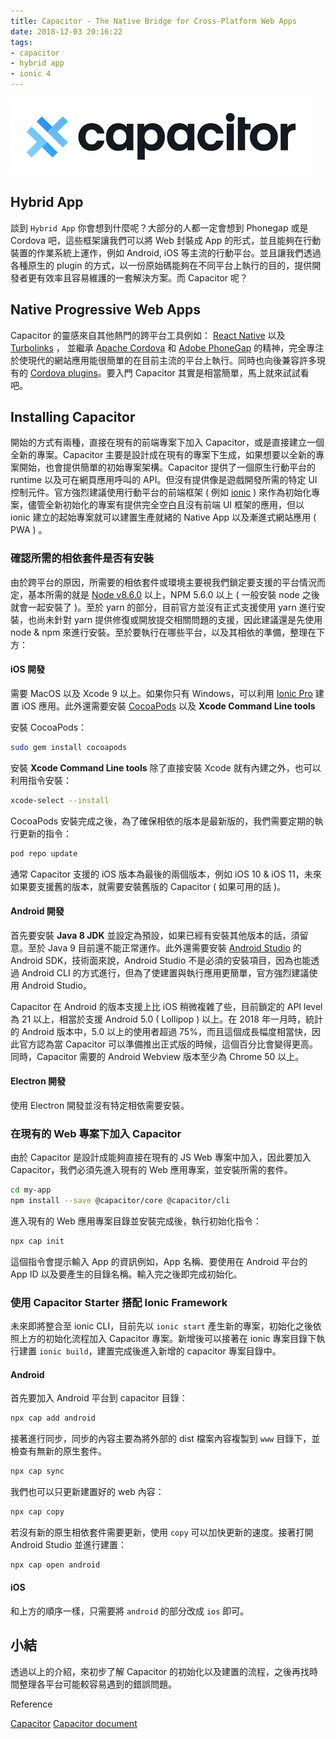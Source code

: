 ```yaml
---
title: Capacitor - The Native Bridge for Cross-Platform Web Apps
date: 2018-12-03 20:16:22
tags:
- capacitor
- hybrid app
- ionic 4
---
```


![](capacitor-intro/capacitor-logo.jpg)

## Hybrid App

談到 `Hybrid App` 你會想到什麼呢？大部分的人都一定會想到 Phonegap 或是 Cordova 吧，這些框架讓我們可以將 Web 封裝成 App 的形式，並且能夠在行動裝置的作業系統上運作，例如 Android, iOS 等主流的行動平台。並且讓我們透過各種原生的 plugin 的方式，以一份原始碼能夠在不同平台上執行的目的，提供開發者更有效率且容易維護的一套解決方案。而 Capacitor 呢？

## Native Progressive Web Apps

Capacitor 的靈感來自其他熱門的跨平台工具例如： [React Native](http://facebook.github.io/react-native/) 以及 [Turbolinks](https://github.com/turbolinks/turbolinks) ， 並繼承 [Apache Cordova](https://cordova.apache.org/) 和 [Adobe PhoneGap](https://phonegap.com/) 的精神，完全專注於使現代的網站應用能很簡單的在目前主流的平台上執行。同時也向後兼容許多現有的 [Cordova plugins](https://cordova.apache.org/plugins/)。要入門 Capacitor 其實是相當簡單，馬上就來試試看吧。

<!--more-->

## Installing Capacitor

開始的方式有兩種，直接在現有的前端專案下加入 Capacitor，或是直接建立一個全新的專案。Capacitor 主要是設計成在現有的專案下生成，如果想要以全新的專案開始，也會提供簡單的初始專案架構。Capacitor 提供了一個原生行動平台的 runtime 以及可在網頁應用呼叫的 API。但沒有提供像是遊戲開發所需的特定 UI 控制元件。官方強烈建議使用行動平台的前端框架 ( 例如 [ionic](https://beta.ionicframework.com/docs/) ) 來作為初始化專案，儘管全新初始化的專案有提供完全空白且沒有前端 UI 框架的應用，但以 ionic 建立的起始專案就可以建置生產就緒的 Native App 以及漸進式網站應用 ( PWA ) 。

### 確認所需的相依套件是否有安裝

由於跨平台的原因，所需要的相依套件或環境主要視我們鎖定要支援的平台情況而定，基本所需的就是 [Node v8.6.0](https://nodejs.org/) 以上，NPM 5.6.0 以上 ( 一般安裝 node 之後就會一起安裝了 )。至於 yarn 的部分，目前官方並沒有正式支援使用 yarn 進行安裝，也尚未針對 yarn 提供修復或開放提交相關問題的支援，因此建議還是先使用 node & npm 來進行安裝。至於要執行在哪些平台，以及其相依的準備，整理在下方：

#### iOS 開發

需要 MacOS 以及 Xcode 9 以上。如果你只有 Windows，可以利用 [Ionic Pro](http://ionicframework.com/pro) 建置 iOS 應用。此外還需要安裝 [CocoaPods](https://cocoapods.org/) 以及 **Xcode Command Line tools**

安裝 CocoaPods：

```bash
sudo gem install cocoapods
```

安裝 **Xcode Command Line tools** 除了直接安裝 Xcode 就有內建之外，也可以利用指令安裝：

```bash
xcode-select --install
```

CocoaPods 安裝完成之後，為了確保相依的版本是最新版的，我們需要定期的執行更新的指令：

```bash
pod repo update
```

通常 Capacitor 支援的 iOS 版本為最後的兩個版本，例如 iOS 10 & iOS 11，未來如果要支援舊的版本，就需要安裝舊版的 Capacitor ( 如果可用的話 )。

#### Android 開發

首先要安裝 **Java 8 JDK** 並設定為預設，如果已經有安裝其他版本的話，須留意。至於 Java 9 目前還不能正常運作。此外還需要安裝 [Android Studio](https://developer.android.com/studio/index.html) 的 Android SDK，技術面來說，Android Studio 不是必須的安裝項目，因為也能透過 Android CLI 的方式進行，但為了使建置與執行應用更簡單，官方強烈建議使用 Android Studio。

Capacitor 在 Android 的版本支援上比 iOS 稍微複雜了些，目前鎖定的 API level 為 21 以上，相當於支援 Android 5.0 ( Lollipop ) 以上。在 2018 年一月時，統計的 Android 版本中，5.0 以上的使用者超過 75%，而且這個成長幅度相當快，因此官方認為當 Capacitor 可以準備推出正式版的時候，這個百分比會變得更高。同時，Capacitor 需要的 Android Webview 版本至少為 Chrome 50 以上。

#### Electron 開發

使用 Electron 開發並沒有特定相依需要安裝。

### 在現有的 Web 專案下加入 Capacitor

由於 Capacitor 是設計成能夠直接在現有的 JS Web 專案中加入，因此要加入 Capacitor，我們必須先進入現有的 Web 應用專案，並安裝所需的套件。

```bash
cd my-app
npm install --save @capacitor/core @capacitor/cli
```

進入現有的 Web 應用專案目錄並安裝完成後，執行初始化指令：

```bash
npx cap init
```

這個指令會提示輸入 App 的資訊例如，App 名稱、要使用在 Android 平台的 App ID 以及要產生的目錄名稱。輸入完之後即完成初始化。

### 使用 Capacitor Starter 搭配 Ionic Framework

未來即將整合至 ionic CLI，目前先以 `ionic start` 產生新的專案，初始化之後依照上方的初始化流程加入 Capacitor 專案。新增後可以接著在 ionic 專案目錄下執行建置 `ionic build`，建置完成後進入新增的 capacitor 專案目錄中。

#### Android 

首先要加入 Android 平台到 capacitor 目錄：

```bash
npx cap add android
```

接著進行同步，同步的內容主要為將外部的 dist 檔案內容複製到 `www` 目錄下，並檢查有無新的原生套件。

```bash
npx cap sync
```

我們也可以只更新建置好的 web 內容：

```bash
npx cap copy
```

若沒有新的原生相依套件需要更新，使用 `copy` 可以加快更新的速度。接著打開 Android Studio 並進行建置：

```bash
npx cap open android
```

#### iOS

和上方的順序一樣，只需要將 `android` 的部分改成 `ios` 即可。



## 小結

透過以上的介紹，來初步了解 Capacitor 的初始化以及建置的流程，之後再找時間整理各平台可能較容易遇到的錯誤問題。



Reference

[Capacitor](https://capacitor.ionicframework.com/)
[Capacitor document](https://capacitor.ionicframework.com/docs/)

